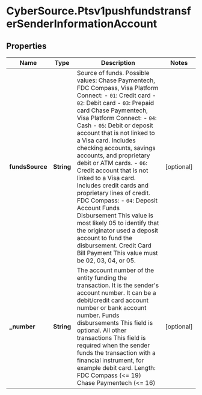 # CyberSource.Ptsv1pushfundstransferSenderInformationAccount

## Properties
Name | Type | Description | Notes
------------ | ------------- | ------------- | -------------
**fundsSource** | **String** | Source of funds. Possible values:  Chase Paymentech, FDC Compass, Visa Platform Connect:  - `01`: Credit card - `02`: Debit card - `03`: Prepaid card  Chase Paymentech, Visa Platform Connect:  - `04`: Cash - `05`: Debit or deposit account that is not linked to a Visa card. Includes checking accounts, savings accounts, and proprietary debit or ATM cards. - `06`: Credit account that is not linked to a Visa card. Includes credit cards and proprietary lines of credit.  FDC Compass: - `04`: Deposit Account  Funds Disbursement This value is most likely 05 to identify that the originator used a deposit account to fund the disbursement.  Credit Card Bill Payment This value must be 02, 03, 04, or 05.  | [optional] 
**_number** | **String** | The account number of the entity funding the transaction. It is the sender's account number. It can be a debit/credit card account number or bank account number.  Funds disbursements  This field is optional.  All other transactions  This field is required when the sender funds the transaction with a financial instrument, for example debit card. Length:  FDC Compass (<= 19) Chase Paymentech (<= 16)  | [optional] 


